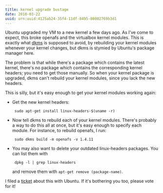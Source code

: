 ```yaml
---
title: kernel upgrade bustage
date: 2010-03-22
uuid: urn:uuid:4125ab24-35f4-11df-8495-08002769b3d1
---
```


Ubuntu upgraded my VM to a new kernel a few days ago.  As I've come to expect,
this broke openafs and the virtualbox kernel modules.  This is exactly what
[dkms][] is supposed to avoid, by rebuilding your kernel modules whenever your
kernel changes, but dkms is stymied by Ubuntu's package manager here.

The problem is that while there's a package which contains the latest kernel,
there's no package which contains the corresponding kernel headers; you need to
get those manually.  So when your kernel package is upgraded, dkms can't
rebuild your kernel modules, since you lack the new headers.

This is silly, but it's easy enough to get your kernel modules working again:

 * Get the new kernel headers:

        sudo apt-get install linux-headers-$(uname -r)

 * Now tell dkms to rebuild each of your kernel modules.  There's probably a
   way to do this all at once, but it's easy enough to specify each module.
   For instance, to rebuild openafs, I run:

        sudo dkms build -m openafs -v 1.4.11

 * You may also want to delete your outdated linux-headers packages.  You can list them with

        dpkg -l | grep linux-headers

   and remove them with `apt-get remove (package-name)`.

I filed a [ticket][] about this with Ubuntu.  If it's bothering you too, please
vote for it!

[dkms]: http://en.wikipedia.org/wiki/Dynamic_Kernel_Module_Support
[ticket]: http://brainstorm.ubuntu.com/idea/23637/
